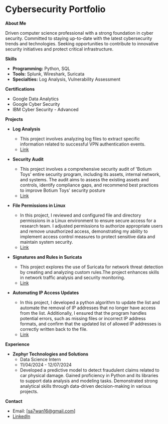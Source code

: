 # Cybersecurity Portfolio

**About Me**

Driven computer science professional with a strong foundation in cyber security. 
Committed to staying up-to-date with the latest cybersecurity trends and technologies. 
Seeking opportunities to contribute to innovative security initiatives and protect critical infrastructure.

**Skills**

* **Programming:** Python, SQL
* **Tools:** Splunk, Wireshark, Suricata
* **Specialties:** Log Analysis, Vulnerability Assessment

**Certifications**

* Google Data Analytics
* Google Cyber Security
* IBM Cyber Security - Advanced

**Projects**

* **Log Analysis**
  * This project involves analyzing log files to extract specific information related to successful VPN authentication events.
  * [Link](https://github.com/sa7wan16/Log_Analysis_Project/tree/666fd73cbdec46f707ecfa33ebe46804dfaf8815)

* **Security Audit**
  * This project involves a comprehensive security audit of 'Botium Toys' entire security program, including its assets, internal network, and systems.
    The audit aims to assess the existing assets and controls, identify compliance gaps, and recommend best practices to improve Botium Toys' security posture
  * [Link](https://github.com/sa7wan16/Security_audit_project)

* **File Permissions in Linux**
  * In this project, I reviewed and configured file and directory permissions in a Linux environment to ensure secure access for a research team. I adjusted permissions to 
    authorize appropriate users and remove unauthorized access, demonstrating my ability to implement access control measures to protect sensitive data and maintain system security.
  * [Link](https://github.com/sa7wan16/File_permissions_linux_project)


* **Signatures and Rules in Suricata**
  * This project explores the use of Suricata for network threat detection by creating and analyzing custom rules.The project enhances skills in network traffic analysis and 
    security monitoring.
  * [Link](https://github.com/sa7wan16/Suricata_project)

* **Automating IP Access Updates**
  * In this project, I developed a python algorithm to update the list and automate the removal of IP addresses that no longer have access from the list. Additionally, I ensured 
    that the program handles potential errors, such as missing files or incorrect IP address formats, and confirm that the updated list of allowed IP addresses is correctly written 
    back to the file.
  * [Link](https://github.com/sa7wan16/Automating_file_updates_python_project)


**Experience**

* **Zephyr Technologies and Solutions**
  * Data Science Intern
  * 11/04/2024 - 12/07/2024
  * Developed a predictive model to detect fraudulent claims related to car physical damage.
    Gained proficiency in Python and its libraries to support data analysis and modeling tasks.
    Demonstrated strong analytical skills through data-driven decision-making in various projects.

**Contact**

* Email: [sa7wan16@gmail.com]
* [LinkedIn](https://www.linkedin.com/in/mohammedsafwanm/)
